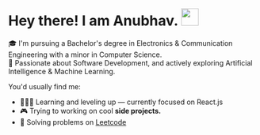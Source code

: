 <h1 align="start">Hey there! I am Anubhav. <img src="https://media.giphy.com/media/hvRJCLFzcasrR4ia7z/giphy.gif" width="35"></h1>

🎓 I'm pursuing a Bachelor's degree in Electronics & Communication Engineering with a minor in Computer Science. <br>
👀 Passionate about Software Development, and actively exploring Artificial Intelligence & Machine Learning.

You'd usually find me:
- 👩🏻‍💻 Learning and leveling up — currently focused on React.js
- 🎮 Trying to working on cool **side projects.** 
- 📖 Solving problems on <a href="https://leetcode.com/u/anubhavpathak03/" target="_blank">Leetcode</a> <br>

<!--
![](https://komarev.com/ghpvc/?username=your-github-anubhavpathak03&abbreviated=tru/e)
--->


<!---
- 🔭 Contributing to **Open Source.**
- 💞️ I’m looking to collaborate on ...
- 📫 How to reach me ...
- 😄 Pronouns: ...
- ⚡ Fun fact: ...
--->

<!---
anubhavpathak03/anubhavpathak03 is a ✨ special ✨ repository because its `README.md` (this file) appears on your GitHub profile.
You can click the Preview link to take a look at your changes.
--->
